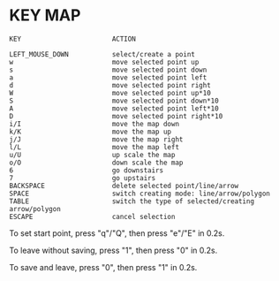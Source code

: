 # KEY MAP
```
KEY                       ACTION

LEFT_MOUSE_DOWN           select/create a point
w                         move selected point up
s                         move selected point down
a                         move selected point left
d                         move selected point right
W                         move selected point up*10
S                         move selected point down*10
A                         move selected point left*10
D                         move selected point right*10
i/I                       move the map down
k/K                       move the map up
j/J                       move the map right
l/L                       move the map left
u/U                       up scale the map
o/O                       down scale the map
6                         go downstairs
7                         go upstairs
BACKSPACE                 delete selected point/line/arrow
SPACE                     switch creating mode: line/arrow/polygon
TABLE                     switch the type of selected/creating arrow/polygon
ESCAPE                    cancel selection
```

To set start point, press "q"/"Q", then press "e"/"E" in 0.2s.

To leave without saving, press "1", then press "0" in 0.2s.

To save and leave, press "0", then press "1" in 0.2s.
